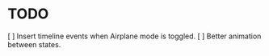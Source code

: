 # TODO

[ ] Insert timeline events when Airplane mode is toggled.
[ ] Better animation between states.
